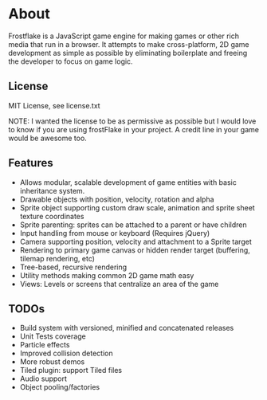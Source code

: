 # About

Frostflake is a JavaScript game engine for making games or other rich media that run in a browser. It attempts to make cross-platform, 2D game development as simple as possible by eliminating boilerplate and freeing the developer to focus on game logic.

## License
MIT License, see license.txt

NOTE: I wanted the license to be as permissive as possible but I would love to know if you are using frostFlake in your project. A credit line in your game would be awesome too.

## Features
* Allows modular, scalable development of game entities with basic inheritance system.
* Drawable objects with position, velocity, rotation and alpha
* Sprite object supporting custom draw scale, animation and sprite sheet texture coordinates
* Sprite parenting: sprites can be attached to a parent or have children
* Input handling from mouse or keyboard (Requires jQuery)
* Camera supporting position, velocity and attachment to a Sprite target
* Rendering to primary game canvas or hidden render target (buffering, tilemap rendering, etc)
* Tree-based, recursive rendering
* Utility methods making common 2D game math easy
* Views: Levels or screens that centralize an area of the game

## TODOs
* Build system with versioned, minified and concatenated releases
* Unit Tests coverage
* Particle effects
* Improved collision detection
* More robust demos
* Tiled plugin: support Tiled files
* Audio support
* Object pooling/factories
